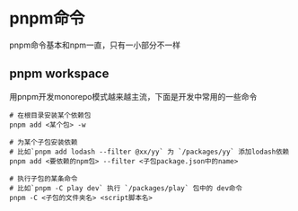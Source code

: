 # pnpm命令

pnpm命令基本和npm一直，只有一小部分不一样



## pnpm workspace

用pnpm开发monorepo模式越来越主流，下面是开发中常用的一些命令

```shell
# 在根目录安装某个依赖包
pnpm add <某个包> -w

# 为某个子包安装依赖
# 比如`pnpm add lodash --filter @xx/yy` 为 `/packages/yy` 添加lodash依赖
pnpm add <要依赖的npm包> --filter <子包package.json中的name>

# 执行子包的某条命令
# 比如`pnpm -C play dev` 执行 `/packages/play` 包中的 dev命令
pnpm -C <子包的文件夹名> <script脚本名>
```

